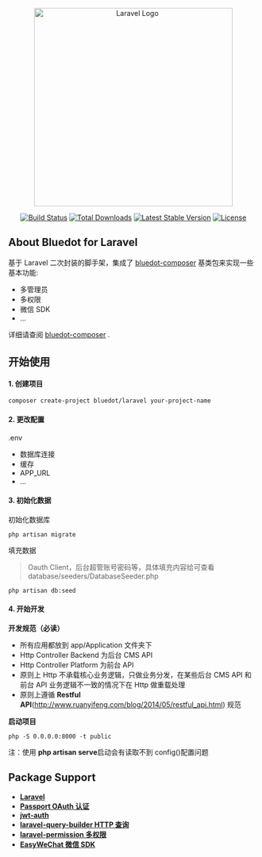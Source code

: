 <p align="center"><a href="https://laravel.com" target="_blank"><img src="https://raw.githubusercontent.com/laravel/art/master/logo-lockup/5%20SVG/2%20CMYK/1%20Full%20Color/laravel-logolockup-cmyk-red.svg" width="400" alt="Laravel Logo"></a></p>

<p align="center">
<a href="https://github.com/laravel/framework/actions"><img src="https://github.com/laravel/framework/workflows/tests/badge.svg" alt="Build Status"></a>
<a href="https://packagist.org/packages/laravel/framework"><img src="https://img.shields.io/packagist/dt/laravel/framework" alt="Total Downloads"></a>
<a href="https://packagist.org/packages/laravel/framework"><img src="https://img.shields.io/packagist/v/laravel/framework" alt="Latest Stable Version"></a>
<a href="https://packagist.org/packages/laravel/framework"><img src="https://img.shields.io/packagist/l/laravel/framework" alt="License"></a>
</p>

## About Bluedot for Laravel

基于 Laravel 二次封装的脚手架，集成了 [bluedot-composer](https://gitee.com/blue-dot-cn_cailin__wang/bluedot-composer.git) 基类包来实现一些基本功能:

-   多管理员
-   多权限
-   微信 SDK
-   ...

详细请查阅 [bluedot-composer](https://gitee.com/blue-dot-cn_cailin__wang/bluedot-composer.git) .

## 开始使用

#### 1. 创建项目

```shell
composer create-project bluedot/laravel your-project-name
```

#### 2. 更改配置

.env

-   数据库连接
-   缓存
-   APP_URL
-   ...

#### 3. 初始化数据

初始化数据库

```shell
php artisan migrate
```

填充数据

> Oauth Client，后台超管账号密码等，具体填充内容给可查看 database/seeders/DatabaseSeeder.php

```shell
php artisan db:seed
```

#### 4. 开始开发

**开发规范（必读）**

-   所有应用都放到 app/Application 文件夹下
-   Http Controller Backend 为后台 CMS API
-   Http Controller Platform 为前台 API
-   原则上 Http 不承载核心业务逻辑，只做业务分发，在某些后台 CMS API 和前台 API 业务逻辑不一致的情况下在 Http 做重载处理
-   原则上遵循 **Restful API**(http://www.ruanyifeng.com/blog/2014/05/restful_api.html) 规范

**启动项目**

```shell
php -S 0.0.0.0:8000 -t public
```

注：使用 **php artisan serve**启动会有读取不到 config()配置问题

## Package Support

-   **[Laravel](https://learnku.com/docs/laravel/9.x)**
-   **[Passport OAuth 认证](https://learnku.com/docs/laravel/9.x/passport/12270)**
-   **[jwt-auth](https://jwt-auth.readthedocs.io/en/develop/)**
-   **[laravel-query-builder HTTP 查询](https://spatie.be/docs/laravel-query-builder/v5/introduction)**
-   **[laravel-permission 多权限](https://spatie.be/docs/laravel-permission/v5/introduction)**
-   **[EasyWeChat 微信 SDK](https://easywechat.com/6.x/)**
